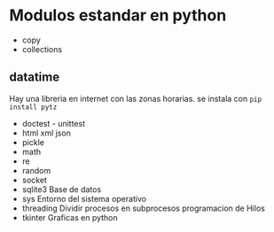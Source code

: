 # Modulos estandar en python 
* copy
* collections
## datatime
Hay una libreria en internet con las zonas horarias.
se instala con ```pip install pytz```

* doctest - unittest
* html xml json
* pickle
* math
* re
* random
* socket
* sqlite3
Base de datos
* sys
Entorno del sistema operativo
* threading
Dividir procesos en subprocesos
programacion de Hilos
* tkinter
Graficas en python 


